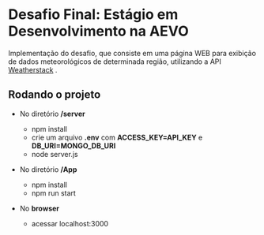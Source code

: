 # Desafio Final: Estágio em Desenvolvimento na AEVO
Implementação do desafio, que consiste em uma página WEB para exibição de dados meteorológicos de determinada região, utilizando a API [Weatherstack](https://weatherstack.com/) .

## Rodando o projeto
* No diretório **/server**
	*  npm install
	* crie um arquivo **.env** com **ACCESS_KEY=API_KEY** e **DB_URI=MONGO_DB_URI**
	* node server.js
	
* No diretório **/App**
	* npm install
	* npm run start
	
* No **browser**
	* acessar localhost:3000
